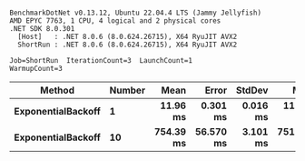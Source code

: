 ```

BenchmarkDotNet v0.13.12, Ubuntu 22.04.4 LTS (Jammy Jellyfish)
AMD EPYC 7763, 1 CPU, 4 logical and 2 physical cores
.NET SDK 8.0.301
  [Host]   : .NET 8.0.6 (8.0.624.26715), X64 RyuJIT AVX2
  ShortRun : .NET 8.0.6 (8.0.624.26715), X64 RyuJIT AVX2

Job=ShortRun  IterationCount=3  LaunchCount=1  
WarmupCount=3  

```
| Method             | Number | Mean      | Error     | StdDev   | Min       | Max       | Allocated |
|------------------- |------- |----------:|----------:|---------:|----------:|----------:|----------:|
| **ExponentialBackoff** | **1**      |  **11.96 ms** |  **0.301 ms** | **0.016 ms** |  **11.95 ms** |  **11.98 ms** |     **520 B** |
| **ExponentialBackoff** | **10**     | **754.39 ms** | **56.570 ms** | **3.101 ms** | **751.65 ms** | **757.75 ms** |    **4120 B** |
